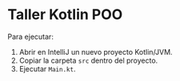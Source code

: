 # Taller Kotlin POO
Para ejecutar:
1. Abrir en IntelliJ un nuevo proyecto Kotlin/JVM.
2. Copiar la carpeta `src` dentro del proyecto.
3. Ejecutar `Main.kt`.
